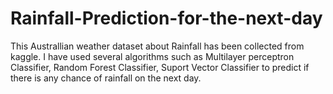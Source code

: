 # Rainfall-Prediction-for-the-next-day
This Australlian weather dataset about Rainfall has been collected from kaggle. I have used several algorithms such as  Multilayer perceptron Classifier, Random Forest Classifier, Suport Vector Classifier to predict if there is any chance of rainfall on the next day.  
